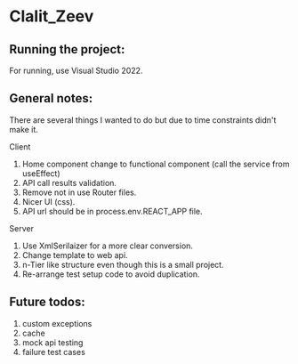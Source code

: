 # Clalit_Zeev

Running the project:
--------------------
For running, use Visual Studio 2022.


General notes:
--------------
There are several things I wanted to do but due to time constraints didn't make it.

Client
1. Home component change to functional component (call the service from useEffect)
2. API call results validation.
3. Remove not in use Router files.
4. Nicer UI (css).
5. API url should be in process.env.REACT_APP file.

Server
1. Use XmlSerilaizer for a more clear conversion.
2. Change template to web api.
3. n-Tier like structure even though this is a small project.
4. Re-arrange test setup code to avoid duplication.


Future todos:
-------------
1) custom exceptions
2) cache
3) mock api testing
4) failure test cases
